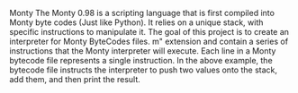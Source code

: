 Monty
The Monty 0.98 is a scripting language that is first compiled into Monty byte codes (Just like Python). It relies on a unique stack, with specific instructions to manipulate it. The goal of this project is to create an interpreter for Monty ByteCodes files.
m" extension and contain a series of instructions that the Monty interpreter will execute. Each line in a Monty bytecode file represents a single instruction. In the above example, the bytecode file instructs the interpreter to push two values onto the stack, add them, and then print the result.
